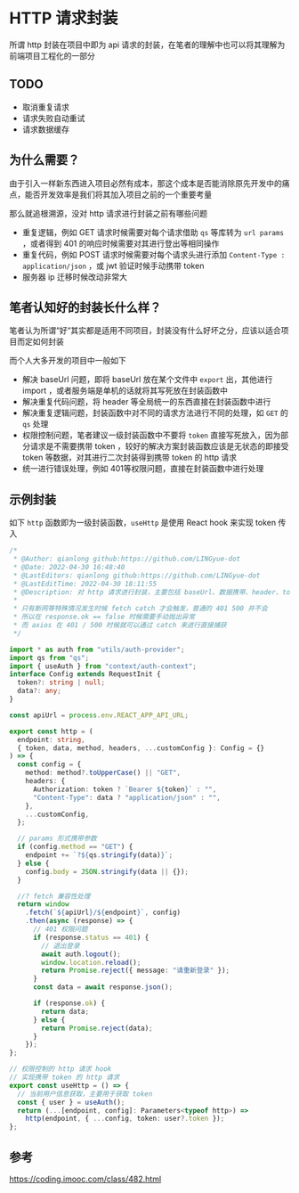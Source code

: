 # HTTP 请求封装

所谓 http 封装在项目中即为 api 请求的封装，在笔者的理解中也可以将其理解为前端项目工程化的一部分



## TODO

* 取消重复请求
* 请求失败自动重试
* 请求数据缓存





## 为什么需要？

由于引入一样新东西进入项目必然有成本，那这个成本是否能消除原先开发中的痛点，能否开发效率是我们将其加入项目之前的一个重要考量

那么就追根溯源，没对 http 请求进行封装之前有哪些问题

* 重复逻辑，例如 GET 请求时候需要对每个请求借助 `qs` 等库转为 `url params` ，或者得到 401 的响应时候需要对其进行登出等相同操作
* 重复代码，例如 POST 请求时候需要对每个请求头进行添加 `Content-Type : application/json` ，或 jwt 验证时候手动携带 token
* 服务器 ip 迁移时候改动非常大



## 笔者认知好的封装长什么样？

笔者认为所谓“好“其实都是适用不同项目，封装没有什么好坏之分，应该以适合项目而定如何封装

而个人大多开发的项目中一般如下

* 解决 baseUrl 问题，即将 baseUrl 放在某个文件中 `export`  出，其他进行 import ，或者服务端是单机的话就将其写死放在封装函数中
* 解决重复代码问题，将 header 等全局统一的东西直接在封装函数中进行
* 解决重复逻辑问题，封装函数中对不同的请求方法进行不同的处理，如 `GET` 的 `qs` 处理
* 权限控制问题，笔者建议一级封装函数中不要将 `token` 直接写死放入，因为部分请求是不需要携带 token ，较好的解决方案封装函数应该是无状态的即接受 token 等数据，对其进行二次封装得到携带 token 的 http 请求 
* 统一进行错误处理，例如 401等权限问题，直接在封装函数中进行处理



## 示例封装

如下 `http` 函数即为一级封装函数，`useHttp` 是使用 React hook 来实现 token 传入

```ts
/*
 * @Author: qianlong github:https://github.com/LINGyue-dot
 * @Date: 2022-04-30 16:48:40
 * @LastEditors: qianlong github:https://github.com/LINGyue-dot
 * @LastEditTime: 2022-04-30 18:11:55
 * @Description: 对 http 请求进行封装，主要包括 baseUrl、数据携带、header、token 携带、response 的异常辅助处理、发送携带 token 的请求以及不携带 token 的请求
 *
 * 只有断网等特殊情况发生时候 fetch catch 才会触发，普通的 401 500 并不会
 * 所以在 response.ok == false 时候需要手动抛出异常
 * 而 axios 在 401 / 500 时候就可以通过 catch 来进行直接捕获
 */

import * as auth from "utils/auth-provider";
import qs from "qs";
import { useAuth } from "context/auth-context";
interface Config extends RequestInit {
  token?: string | null;
  data?: any;
}

const apiUrl = process.env.REACT_APP_API_URL;

export const http = (
  endpoint: string,
  { token, data, method, headers, ...customConfig }: Config = {}
) => {
  const config = {
    method: method?.toUpperCase() || "GET",
    headers: {
      Authorization: token ? `Bearer ${token}` : "",
      "Content-Type": data ? "application/json" : "",
    },
    ...customConfig,
  };

  // params 形式携带参数
  if (config.method == "GET") {
    endpoint += `?${qs.stringify(data)}`;
  } else {
    config.body = JSON.stringify(data || {});
  }

  //? fetch 兼容性处理
  return window
    .fetch(`${apiUrl}/${endpoint}`, config)
    .then(async (response) => {
      // 401 权限问题
      if (response.status == 401) {
        // 退出登录
        await auth.logout();
        window.location.reload();
        return Promise.reject({ message: "请重新登录" });
      }
      const data = await response.json();

      if (response.ok) {
        return data;
      } else {
        return Promise.reject(data);
      }
    });
};

// 权限控制的 http 请求 hook
// 实现携带 token 的 http 请求
export const useHttp = () => {
  // 当前用户信息获取，主要用于获取 token
  const { user } = useAuth();
  return (...[endpoint, config]: Parameters<typeof http>) =>
    http(endpoint, { ...config, token: user?.token });
};

```









## 参考

https://coding.imooc.com/class/482.html















